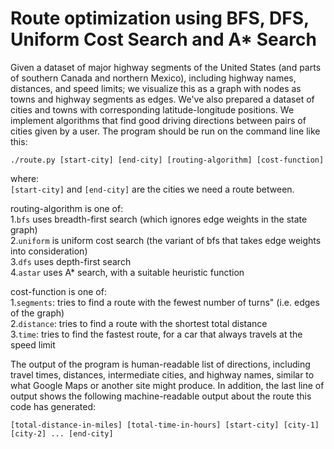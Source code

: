 # Route optimization using BFS, DFS, Uniform Cost Search and A* Search


Given a dataset of major highway segments of the United States (and parts of southern Canada and northern Mexico), 
including highway names, distances, and speed limits; we visualize this as a graph with nodes as towns and highway segments as edges.
We've also prepared a dataset of cities and towns with corresponding latitude-longitude positions.
We implement algorithms
that find good driving directions between pairs of cities given by a user. The program should be
run on the command line like this:
```
./route.py [start-city] [end-city] [routing-algorithm] [cost-function]
```

where:  
     ```[start-city]``` and ```[end-city]``` are the cities we need a route between.  

routing-algorithm is one of:  
    1.```bfs``` uses breadth-first search (which ignores edge weights in the state graph)  
    2.```uniform``` is uniform cost search (the variant of bfs that takes edge weights into consideration)  
    3.```dfs``` uses depth-first search  
    4.```astar``` uses A* search, with a suitable heuristic function  
  
cost-function is one of:  
    1.```segments```: tries to find a route with the fewest number of turns" (i.e. edges of the graph)  
    2.```distance```: tries to find a route with the shortest total distance   
    3.```time```: tries to find the fastest route, for a car that always travels at the speed limit  


The output of the program is human-readable list of directions, including
travel times, distances, intermediate cities, and highway names, similar to what Google Maps or another
site might produce. In addition, the last line of output shows the following machine-readable
output about the route this code has generated:


```
[total-distance-in-miles] [total-time-in-hours] [start-city] [city-1] [city-2] ... [end-city]
```
